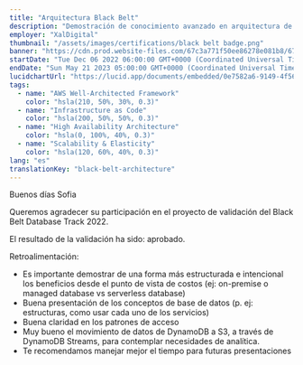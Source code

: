 ```yaml
---
title: "Arquitectura Black Belt"
description: "Demostración de conocimiento avanzado en arquitectura de software"
employer: "XalDigital"
thumbnail: "/assets/images/certifications/black belt badge.png"
banner: "https://cdn.prod.website-files.com/67c3a771f50ee86278e081b8/67cbf2934837c3315bfedf4f_67cbe17608ea1ae1f6d26cf0_67cbdbac9edb7468375dfbb5_photo-1457369804613-52c61a468e7d.jpeg"
startDate: "Tue Dec 06 2022 06:00:00 GMT+0000 (Coordinated Universal Time)"
endDate: "Sun May 21 2023 05:00:00 GMT+0000 (Coordinated Universal Time)"
lucidchartUrl: "https://lucid.app/documents/embedded/0e7582a6-9149-4f56-a251-3f0b67a8af99"
tags:
  - name: "AWS Well-Architected Framework"
    color: "hsla(210, 50%, 30%, 0.3)"
  - name: "Infrastructure as Code"
    color: "hsla(200, 50%, 50%, 0.3)"
  - name: "High Availability Architecture"
    color: "hsla(0, 100%, 40%, 0.3)"
  - name: "Scalability & Elasticity"
    color: "hsla(120, 60%, 40%, 0.3)"
lang: "es"
translationKey: "black-belt-architecture"
---
```


Buenos días Sofia

Queremos agradecer su participación en el proyecto de validación del Black Belt Database Track 2022.

El resultado de la validación ha sido: aprobado.

Retroalimentación:

- Es importante demostrar de una forma más estructurada e intencional los beneficios desde el punto de vista de costos (ej: on-premise o managed database vs serverless database)
- Buena presentación de los conceptos de base de datos (p. ej: estructuras, como usar cada uno de los servicios)
- Buena claridad en los patrones de acceso
- Muy bueno el movimiento de datos de DynamoDB a S3, a través de DynamoDB Streams, para contemplar necesidades de analítica.
- Te recomendamos manejar mejor el tiempo para futuras presentaciones
